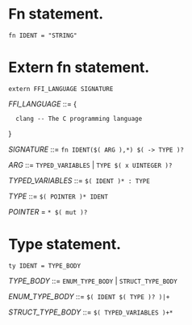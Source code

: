 # Fn statement.
  
  `fn IDENT = "STRING"`

# Extern fn statement.

  `extern FFI_LANGUAGE SIGNATURE`

  *FFI_LANGUAGE* ::= {
  
      clang -- The C programming language
  
  }

  *SIGNATURE* ::= `fn IDENT($( ARG ),*) $( -> TYPE )?`

  *ARG* ::= `TYPED_VARIABLES` | `TYPE $( x UINTEGER )?`

  *TYPED_VARIABLES* ::= `$( IDENT )* : TYPE`

  *TYPE* ::= `$( POINTER )* IDENT`

  *POINTER* = `* $( mut )?`

# Type statement.

  `ty IDENT = TYPE_BODY`

  *TYPE_BODY* ::= `ENUM_TYPE_BODY` | `STRUCT_TYPE_BODY`

  *ENUM_TYPE_BODY* ::= `$( IDENT $( TYPE )? )|+`

  *STRUCT_TYPE_BODY* ::= `$( TYPED_VARIABLES )+*`
